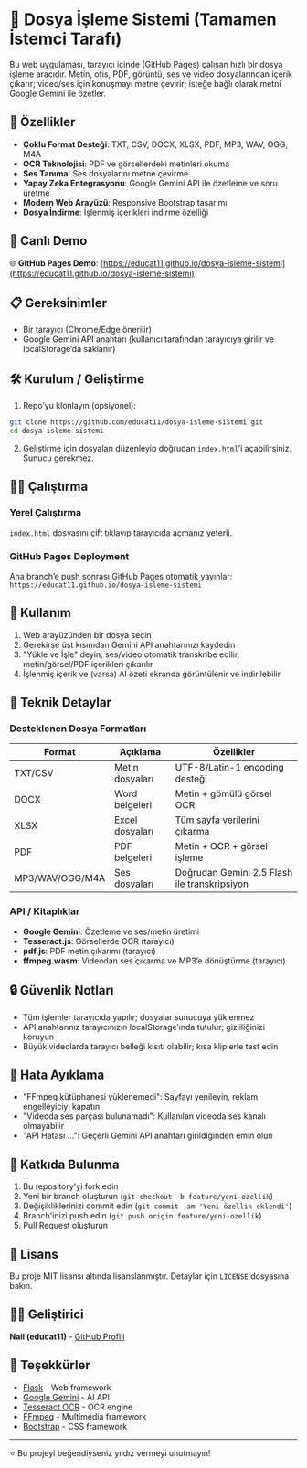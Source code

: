 # 📁 Dosya İşleme Sistemi (Tamamen İstemci Tarafı)

Bu web uygulaması, tarayıcı içinde (GitHub Pages) çalışan hızlı bir dosya işleme aracıdır. Metin, ofis, PDF, görüntü, ses ve video dosyalarından içerik çıkarır; video/ses için konuşmayı metne çevirir; isteğe bağlı olarak metni Google Gemini ile özetler.

## 🌟 Özellikler

- **Çoklu Format Desteği**: TXT, CSV, DOCX, XLSX, PDF, MP3, WAV, OGG, M4A
- **OCR Teknolojisi**: PDF ve görsellerdeki metinleri okuma
- **Ses Tanıma**: Ses dosyalarını metne çevirme
- **Yapay Zeka Entegrasyonu**: Google Gemini API ile özetleme ve soru üretme
- **Modern Web Arayüzü**: Responsive Bootstrap tasarımı
- **Dosya İndirme**: İşlenmiş içerikleri indirme özelliği

## 🚀 Canlı Demo

🌐 **GitHub Pages Demo**: [https://educat11.github.io/dosya-isleme-sistemi](https://educat11.github.io/dosya-isleme-sistemi)

## 📋 Gereksinimler

- Bir tarayıcı (Chrome/Edge önerilir)
- Google Gemini API anahtarı (kullanıcı tarafından tarayıcıya girilir ve localStorage’da saklanır)

## 🛠️ Kurulum / Geliştirme

1) Repo’yu klonlayın (opsiyonel):
```bash
git clone https://github.com/educat11/dosya-isleme-sistemi.git
cd dosya-isleme-sistemi
```
2) Geliştirme için dosyaları düzenleyip doğrudan `index.html`’i açabilirsiniz. Sunucu gerekmez.

## 🏃‍♂️ Çalıştırma

### Yerel Çalıştırma

`index.html` dosyasını çift tıklayıp tarayıcıda açmanız yeterli.

### GitHub Pages Deployment

Ana branch’e push sonrası GitHub Pages otomatik yayınlar: `https://educat11.github.io/dosya-isleme-sistemi`

## 📖 Kullanım

1. Web arayüzünden bir dosya seçin
2. Gerekirse üst kısımdan Gemini API anahtarınızı kaydedin
3. "Yükle ve İşle" deyin; ses/video otomatik transkribe edilir, metin/görsel/PDF içerikleri çıkarılır
4. İşlenmiş içerik ve (varsa) AI özeti ekranda görüntülenir ve indirilebilir

## 🔧 Teknik Detaylar

### Desteklenen Dosya Formatları

| Format | Açıklama | Özellikler |
|--------|----------|------------|
| TXT/CSV | Metin dosyaları | UTF-8/Latin-1 encoding desteği |
| DOCX | Word belgeleri | Metin + gömülü görsel OCR |
| XLSX | Excel dosyaları | Tüm sayfa verilerini çıkarma |
| PDF | PDF belgeleri | Metin + OCR + görsel işleme |
| MP3/WAV/OGG/M4A | Ses dosyaları | Doğrudan Gemini 2.5 Flash ile transkripsiyon |

### API / Kitaplıklar

- **Google Gemini**: Özetleme ve ses/metin üretimi
- **Tesseract.js**: Görsellerde OCR (tarayıcı)
- **pdf.js**: PDF metin çıkarımı (tarayıcı)
- **ffmpeg.wasm**: Videodan ses çıkarma ve MP3’e dönüştürme (tarayıcı)

## 🔒 Güvenlik Notları

- Tüm işlemler tarayıcıda yapılır; dosyalar sunucuya yüklenmez
- API anahtarınız tarayıcınızın localStorage’ında tutulur; gizliliğinizi koruyun
- Büyük videolarda tarayıcı belleği kısıtı olabilir; kısa kliplerle test edin

## 🐛 Hata Ayıklama

- "FFmpeg kütüphanesi yüklenemedi": Sayfayı yenileyin, reklam engelleyiciyi kapatın
- "Videoda ses parçası bulunamadı": Kullanılan videoda ses kanalı olmayabilir
- "API Hatası …": Geçerli Gemini API anahtarı girildiğinden emin olun

## 🤝 Katkıda Bulunma

1. Bu repository'yi fork edin
2. Yeni bir branch oluşturun (`git checkout -b feature/yeni-ozellik`)
3. Değişikliklerinizi commit edin (`git commit -am 'Yeni özellik eklendi'`)
4. Branch'inizi push edin (`git push origin feature/yeni-ozellik`)
5. Pull Request oluşturun

## 📄 Lisans

Bu proje MIT lisansı altında lisanslanmıştır. Detaylar için `LICENSE` dosyasına bakın.

## 👨‍💻 Geliştirici

**Nail (educat11)** - [GitHub Profili](https://github.com/educat11)

## 🙏 Teşekkürler

- [Flask](https://flask.palletsprojects.com/) - Web framework
- [Google Gemini](https://ai.google.dev/) - AI API
- [Tesseract OCR](https://github.com/tesseract-ocr/tesseract) - OCR engine
- [FFmpeg](https://ffmpeg.org/) - Multimedia framework
- [Bootstrap](https://getbootstrap.com/) - CSS framework

---

⭐ Bu projeyi beğendiyseniz yıldız vermeyi unutmayın! 